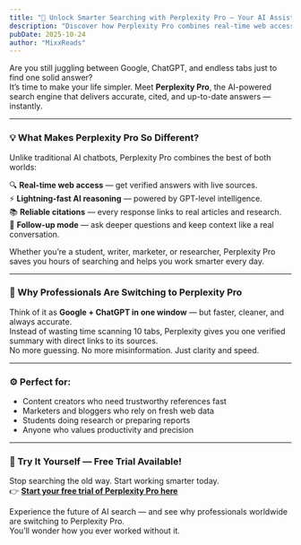 ```yaml
---
title: "🚀 Unlock Smarter Searching with Perplexity Pro — Your AI Assistant for Everything"
description: "Discover how Perplexity Pro combines real-time web access and GPT-level intelligence to deliver accurate, cited answers instantly. Try it free today."
pubDate: 2025-10-24
author: "MixxReads"
---
```


Are you still juggling between Google, ChatGPT, and endless tabs just to find one solid answer?  
It’s time to make your life simpler. Meet **Perplexity Pro**, the AI-powered search engine that delivers accurate, cited, and up-to-date answers — instantly.

---

### 💡 What Makes Perplexity Pro So Different?

Unlike traditional AI chatbots, Perplexity Pro combines the best of both worlds:

🔍 **Real-time web access** — get verified answers with live sources.  
⚡ **Lightning-fast AI reasoning** — powered by GPT-level intelligence.  
📚 **Reliable citations** — every response links to real articles and research.  
💬 **Follow-up mode** — ask deeper questions and keep context like a real conversation.  

Whether you’re a student, writer, marketer, or researcher, Perplexity Pro saves you hours of searching and helps you work smarter every day.

---

### 🧠 Why Professionals Are Switching to Perplexity Pro

Think of it as **Google + ChatGPT in one window** — but faster, cleaner, and always accurate.  
Instead of wasting time scanning 10 tabs, Perplexity gives you one verified summary with direct links to its sources.  
No more guessing. No more misinformation. Just clarity and speed.

---

### ⚙️ Perfect for:
- Content creators who need trustworthy references fast  
- Marketers and bloggers who rely on fresh web data  
- Students doing research or preparing reports  
- Anyone who values productivity and precision  

---

### 🔗 Try It Yourself — Free Trial Available!

Stop searching the old way. Start working smarter today.  
👉 [**Start your free trial of Perplexity Pro here**](https://pplx.ai/xiau098174715)

Experience the future of AI search — and see why professionals worldwide are switching to Perplexity Pro.  
You’ll wonder how you ever worked without it.
